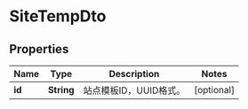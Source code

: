 
# SiteTempDto

## Properties
Name | Type | Description | Notes
------------ | ------------- | ------------- | -------------
**id** | **String** | 站点模板ID，UUID格式。 |  [optional]



